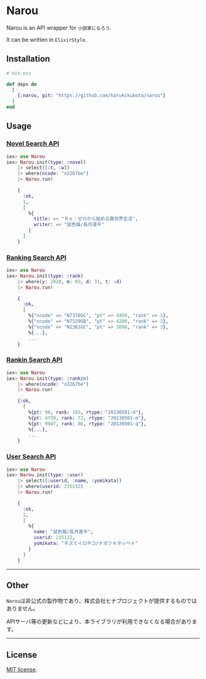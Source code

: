 # Narou

Narou is an API wrapper for `小説家になろう`.

It can be written in `ElixirStyle`.

## Installation

```elixir
# mix.exs

def deps do
  [
    {:narou, git: "https://github.com/harukikubota/narou"}
  ]
end

```

## Usage

### [Novel Search API](https://dev.syosetu.com/man/api/)

```elixir
iex> use Narou
iex> Narou.init(type: :novel)
    |> select([:t, :w])
    |> where(ncode: "n2267be")
    |> Narou.run!

    {
      :ok,
      1,
      [
        %{
          title: => "Ｒｅ：ゼロから始める異世界生活",
          writer: => "鼠色猫/長月達平"
        }
      ]
    }

```

### [Ranking Search API](https://dev.syosetu.com/man/rankapi/)

```elixir
iex> use Narou
iex> Narou.init(type: :rank)
    |> where(y: 2020, m: 03, d: 31, t: :d)
    |> Narou.run!

    {
      :ok,
      [
        %{"ncode" => "N7378GC", "pt" => 4450, "rank" => 1},
        %{"ncode" => "N7529GB", "pt" => 4280, "rank" => 2},
        %{"ncode" => "N2361GC", "pt" => 3698, "rank" => 3},
        %{...},
        ...
    }

```

### [Rankin Search API](https://dev.syosetu.com/man/rankinapi/)

```elixir
iex> use Narou
iex> Narou.init(type: :rankin)
    |> where(ncode: "n2267be")
    |> Narou.run!

    {:ok,
      [
        %{pt: 90, rank: 103, rtype: "20130501-d"},
        %{pt: 4739, rank: 72, rtype: "20130501-m"},
        %{pt: 9947, rank: 86, rtype: "20130501-q"},
        %{...},
        ...
    }

```

### [User Search API](https://dev.syosetu.com/man/userapi/)

```elixir
iex> use Narou
iex> Narou.init(type: :user)
    |> select([:userid, :name, :yomikata])
    |> where(userid: 235132)
    |> Narou.run!

    {
      :ok,
      1,
      [
        %{
          name: "鼠色猫/長月達平",
          userid: 235132,
          yomikata: "ネズミイロネコ/ナガツキタッペイ"
        }
      ]
    }

```

---
## Other
`Narou`は非公式の製作物であり、株式会社ヒナプロジェクトが提供するものではありません。

APIサーバ等の更新などにより、本ライブラリが利用できなくなる場合があります。

---
## License

[MIT license](https://en.wikipedia.org/wiki/MIT_License).
